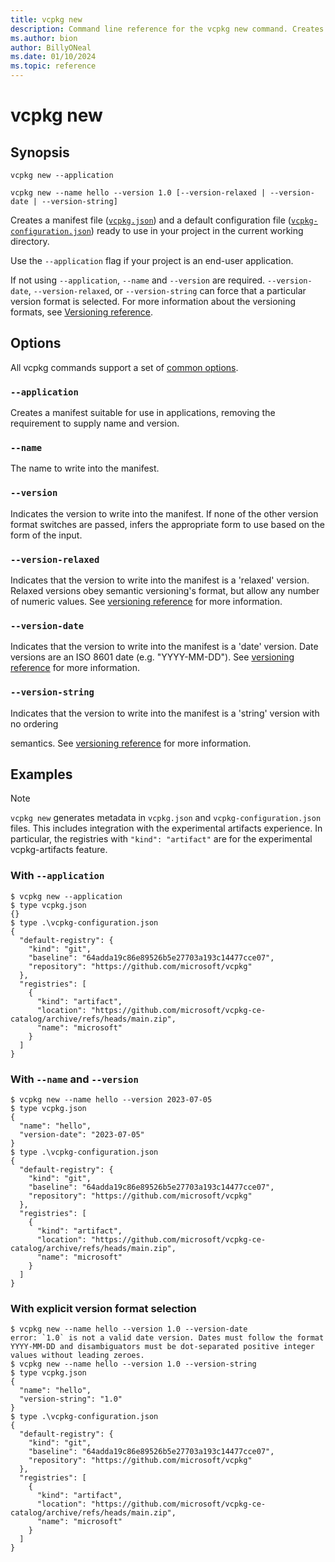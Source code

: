 ```yaml
---
title: vcpkg new
description: Command line reference for the vcpkg new command. Creates a new manifest in the current directory.
ms.author: bion
author: BillyONeal
ms.date: 01/10/2024
ms.topic: reference
---
```

# vcpkg new

## Synopsis

```console
vcpkg new --application
```

```console
vcpkg new --name hello --version 1.0 [--version-relaxed | --version-date | --version-string]
```

Creates a manifest file ([`vcpkg.json`](../reference/vcpkg-json.md)) and a default configuration file
([`vcpkg-configuration.json`](../reference/vcpkg-configuration-json.md)) ready to use in your project in the current
working directory.

Use the `--application` flag if your project is an end-user application.

If not using `--application`, `--name` and `--version` are required. `--version-date`,
`--version-relaxed`, or `--version-string` can force that a particular version format is selected.
For more information about the versioning formats, see
[Versioning reference](../users/versioning.md).

## Options

All vcpkg commands support a set of [common options](common-options.md).

### `--application`

Creates a manifest suitable for use in applications, removing the requirement to supply name and
version.

### `--name`

The name to write into the manifest.

### `--version`

Indicates the version to write into the manifest. If none of the other version format switches are
passed, infers the appropriate form to use based on the form of the input.

### `--version-relaxed`

Indicates that the version to write into the manifest is a 'relaxed' version. Relaxed versions
obey semantic versioning's format, but allow any number of numeric values. See [versioning reference](../users/versioning.md#version) for more information.

### `--version-date`

Indicates that the version to write into the manifest is a 'date' version. Date versions are an
ISO 8601 date (e.g. "YYYY-MM-DD"). See [versioning reference](../users/versioning.md#version-date) for more information.

### `--version-string`

Indicates that the version to write into the manifest is a 'string' version with no ordering

semantics. See [versioning reference](../users/versioning.md#version-string) for more information.

## Examples

> [!NOTE]
> `vcpkg new` generates metadata in `vcpkg.json` and `vcpkg-configuration.json` files. This includes
> integration with the experimental artifacts experience. In particular, the registries with
> `"kind": "artifact"` are for the experimental vcpkg-artifacts feature.

### With `--application`

```console
$ vcpkg new --application
$ type vcpkg.json
{}
$ type .\vcpkg-configuration.json
{
  "default-registry": {
    "kind": "git",
    "baseline": "64adda19c86e89526b5e27703a193c14477cce07",
    "repository": "https://github.com/microsoft/vcpkg"
  },
  "registries": [
    {
      "kind": "artifact",
      "location": "https://github.com/microsoft/vcpkg-ce-catalog/archive/refs/heads/main.zip",
      "name": "microsoft"
    }
  ]
}
```

### With `--name` and `--version`

```console
$ vcpkg new --name hello --version 2023-07-05
$ type vcpkg.json
{
  "name": "hello",
  "version-date": "2023-07-05"
}
$ type .\vcpkg-configuration.json
{
  "default-registry": {
    "kind": "git",
    "baseline": "64adda19c86e89526b5e27703a193c14477cce07",
    "repository": "https://github.com/microsoft/vcpkg"
  },
  "registries": [
    {
      "kind": "artifact",
      "location": "https://github.com/microsoft/vcpkg-ce-catalog/archive/refs/heads/main.zip",
      "name": "microsoft"
    }
  ]
}
```

### With explicit version format selection

```console
$ vcpkg new --name hello --version 1.0 --version-date
error: `1.0` is not a valid date version. Dates must follow the format YYYY-MM-DD and disambiguators must be dot-separated positive integer values without leading zeroes.
$ vcpkg new --name hello --version 1.0 --version-string
$ type vcpkg.json
{
  "name": "hello",
  "version-string": "1.0"
}
$ type .\vcpkg-configuration.json
{
  "default-registry": {
    "kind": "git",
    "baseline": "64adda19c86e89526b5e27703a193c14477cce07",
    "repository": "https://github.com/microsoft/vcpkg"
  },
  "registries": [
    {
      "kind": "artifact",
      "location": "https://github.com/microsoft/vcpkg-ce-catalog/archive/refs/heads/main.zip",
      "name": "microsoft"
    }
  ]
}
```
